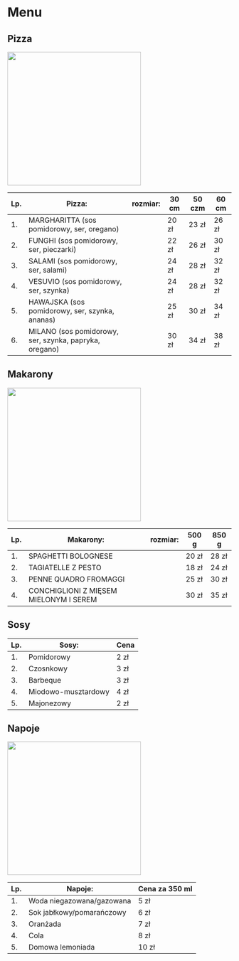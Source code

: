 # Menu

## Pizza

<img src= "img/swiezo-upieczona-pizza-w-piecu-opalanym-drewnem-w-starej-pizzerii-przygotowujaca-pizze-tradycyjna.jpg" width = 300>

|Lp.| Pizza:                                                | rozmiar: | 30 cm | 50 czm | 60 cm |
|---|-------------------------------------------------------|----------|-------|--------|-------|
|1. |MARGHARITTA (sos pomidorowy, ser, oregano)             |          | 20 zł |  23 zł | 26 zł |
|2. |FUNGHI (sos pomidorowy, ser, pieczarki)                |          | 22 zł |  26 zł | 30 zł |
|3. |SALAMI (sos pomidorowy, ser, salami)                   |          | 24 zł |  28 zł | 32 zł |
|4. |VESUVIO (sos pomidorowy, ser, szynka)                  |          | 24 zł |  28 zł | 32 zł |
|5. |HAWAJSKA (sos pomidorowy, ser, szynka, ananas)         |          | 25 zł |  30 zł | 34 zł |
|6. |MILANO (sos pomidorowy, ser, szynka, papryka, oregano) |          | 30 zł |  34 zł | 38 zł |

## Makarony

<img src= "img/penne-pasta-tomato-sauce-with-chicken-tomatoes-wooden-table.jpg" width = 300>

|Lp.| Makarony:                                                | rozmiar: | 500 g | 850 g |
|---|----------------------------------------------------------|----------|-------|-------|
|1. | SPAGHETTI BOLOGNESE                                      |          | 20 zł | 28 zł |
|2. | TAGIATELLE Z PESTO                                       |          | 18 zł | 24 zł |
|3. | PENNE QUADRO FROMAGGI                                    |          | 25 zł | 30 zł |
|4. | CONCHIGLIONI Z MIĘSEM MIELONYM I SEREM                   |          | 30 zł | 35 zł |

## Sosy

|Lp.|Sosy:                     | Cena |
|---|--------------------------|------|
|1. |Pomidorowy                | 2 zł | 
|2. |Czosnkowy                 | 3 zł |
|3. |Barbeque                  | 3 zł |
|4. |Miodowo-musztardowy       | 4 zł |
|5. |Majonezowy                | 2 zł |

## Napoje

<img src= "img/front-close-view-organic-fresh-juices-bottles-served-with-tubes-fruits-wooden-cutting-board-brown-table.jpg" width = 300>

|Lp.|Napoje:                   | Cena za 350 ml |
|---|--------------------------|----------------|
|1. |Woda niegazowana/gazowana |     5 zł       |
|2. |Sok jabłkowy/pomarańczowy |     6 zł       |
|3. |Oranżada                  |     7 zł       |
|4. |Cola                      |     8 zł       |
|5. |Domowa lemoniada          |     10 zł      |




